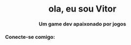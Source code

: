 <h1 align="center">ola, eu sou Vitor</h1>
<h3 align="center">Um game dev apaixonado por jogos </h3>

<h3 align="left">Conecte-se comigo:</h3 >
<p alinhar="esquerda">
</p>

